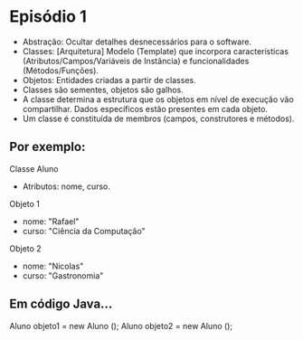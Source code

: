 # Episódio 1
 - Abstração: Ocultar detalhes desnecessários para o software.
 - Classes: [Arquitetura] Modelo (Template) que incorpora características (Atributos/Campos/Variáveis de Instância) e funcionalidades (Métodos/Funções).
 - Objetos: Entidades criadas a partir de classes.
 - Classes são sementes, objetos são galhos.
 - A classe determina a estrutura que os objetos em nível de execução vão compartilhar. Dados específicos estão presentes em cada objeto.
 - Um classe é constituída de membros (campos, construtores e métodos).

## Por exemplo:

Classe Aluno
- Atributos: nome, curso.

Objeto 1
- nome: "Rafael"
- curso: "Ciência da Computação"

Objeto 2
- nome: "Nicolas"
- curso: "Gastronomia"

## Em código Java...

Aluno objeto1 = new Aluno ();
Aluno objeto2 = new Aluno ();